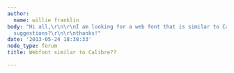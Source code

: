 ```yaml
---
author:
  name: willie franklin
body: "Hi all,\r\n\r\nI am looking for a web font that is similar to Calibre ... any
  suggestions?\r\n\r\nthanks!"
date: '2013-05-24 18:38:33'
node_type: forum
title: Webfont similar to Calibre??

---
```

